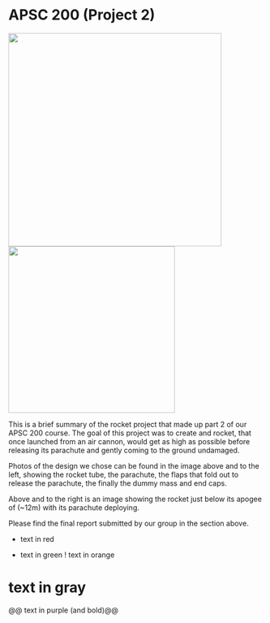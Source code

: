 # APSC 200 (Project 2)

<p float="left">
  <img src="https://github.com/user-attachments/assets/fd7190ec-a961-4173-b2b4-657ef3093a67" width="420" />
  <img src="https://github.com/user-attachments/assets/5181142e-8eec-4573-a4fc-43aeb939185a" width="328" /> 
</p>

This is a brief summary of the rocket project that made up part 2 of our APSC 200 course.
The goal of this project was to create and rocket, that once launched from an air cannon, would get as high as possible before releasing its parachute and gently coming to the ground undamaged.

Photos of the design we chose can be found in the image above and to the left, showing the rocket tube, the parachute, the flaps that fold out to release the parachute, the finally the dummy mass and end caps.  

Above and to the right is an image showing the rocket just below its apogee of (~12m) with its parachute deploying.
 
Please find the final report submitted by our group in the section above.

- text in red
+ text in green
! text in orange
# text in gray
@@ text in purple (and bold)@@
